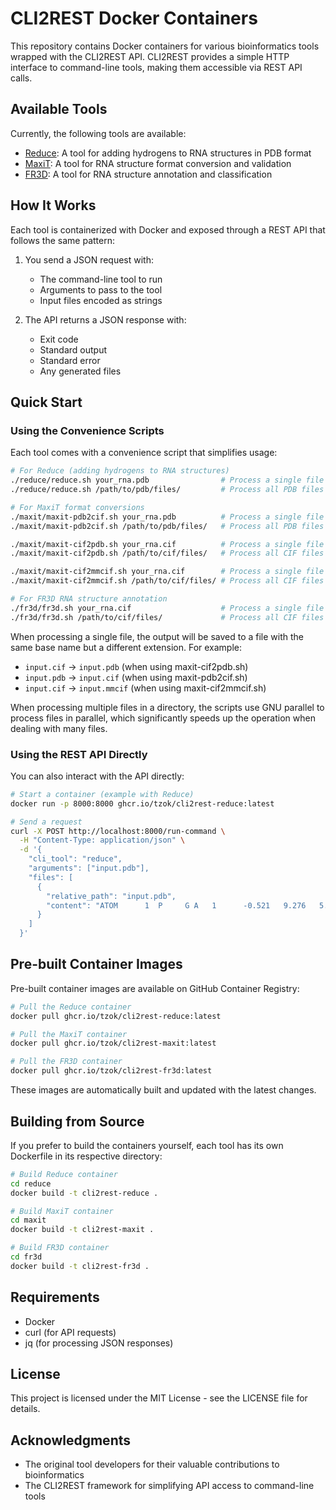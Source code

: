 # CLI2REST Docker Containers

This repository contains Docker containers for various bioinformatics tools wrapped with the CLI2REST API. CLI2REST provides a simple HTTP interface to command-line tools, making them accessible via REST API calls.

## Available Tools

Currently, the following tools are available:

- [Reduce](./reduce/): A tool for adding hydrogens to RNA structures in PDB format
- [MaxiT](./maxit/): A tool for RNA structure format conversion and validation
- [FR3D](./fr3d/): A tool for RNA structure annotation and classification

## How It Works

Each tool is containerized with Docker and exposed through a REST API that follows the same pattern:

1. You send a JSON request with:
   - The command-line tool to run
   - Arguments to pass to the tool
   - Input files encoded as strings

2. The API returns a JSON response with:
   - Exit code
   - Standard output
   - Standard error
   - Any generated files

## Quick Start

### Using the Convenience Scripts

Each tool comes with a convenience script that simplifies usage:

```bash
# For Reduce (adding hydrogens to RNA structures)
./reduce/reduce.sh your_rna.pdb                # Process a single file
./reduce/reduce.sh /path/to/pdb/files/         # Process all PDB files in a directory

# For MaxiT format conversions
./maxit/maxit-pdb2cif.sh your_rna.pdb          # Process a single file
./maxit/maxit-pdb2cif.sh /path/to/pdb/files/   # Process all PDB files in a directory

./maxit/maxit-cif2pdb.sh your_rna.cif          # Process a single file
./maxit/maxit-cif2pdb.sh /path/to/cif/files/   # Process all CIF files in a directory

./maxit/maxit-cif2mmcif.sh your_rna.cif        # Process a single file
./maxit/maxit-cif2mmcif.sh /path/to/cif/files/ # Process all CIF files in a directory

# For FR3D RNA structure annotation
./fr3d/fr3d.sh your_rna.cif                    # Process a single file
./fr3d/fr3d.sh /path/to/cif/files/             # Process all CIF files in a directory (in parallel)
```

When processing a single file, the output will be saved to a file with the same base name but a different extension. For example:
- `input.cif` → `input.pdb` (when using maxit-cif2pdb.sh)
- `input.pdb` → `input.cif` (when using maxit-pdb2cif.sh)
- `input.cif` → `input.mmcif` (when using maxit-cif2mmcif.sh)

When processing multiple files in a directory, the scripts use GNU parallel to process files in parallel, which significantly speeds up the operation when dealing with many files.

### Using the REST API Directly

You can also interact with the API directly:

```bash
# Start a container (example with Reduce)
docker run -p 8000:8000 ghcr.io/tzok/cli2rest-reduce:latest

# Send a request
curl -X POST http://localhost:8000/run-command \
  -H "Content-Type: application/json" \
  -d '{
    "cli_tool": "reduce",
    "arguments": ["input.pdb"],
    "files": [
      {
        "relative_path": "input.pdb",
        "content": "ATOM      1  P     G A   1      -0.521   9.276   5.352  1.00  0.00           P  \n..."
      }
    ]
  }'
```

## Pre-built Container Images

Pre-built container images are available on GitHub Container Registry:

```bash
# Pull the Reduce container
docker pull ghcr.io/tzok/cli2rest-reduce:latest

# Pull the MaxiT container
docker pull ghcr.io/tzok/cli2rest-maxit:latest

# Pull the FR3D container
docker pull ghcr.io/tzok/cli2rest-fr3d:latest
```

These images are automatically built and updated with the latest changes.

## Building from Source

If you prefer to build the containers yourself, each tool has its own Dockerfile in its respective directory:

```bash
# Build Reduce container
cd reduce
docker build -t cli2rest-reduce .

# Build MaxiT container
cd maxit
docker build -t cli2rest-maxit .

# Build FR3D container
cd fr3d
docker build -t cli2rest-fr3d .
```

## Requirements

- Docker
- curl (for API requests)
- jq (for processing JSON responses)

## License

This project is licensed under the MIT License - see the LICENSE file for details.

## Acknowledgments

- The original tool developers for their valuable contributions to bioinformatics
- The CLI2REST framework for simplifying API access to command-line tools
